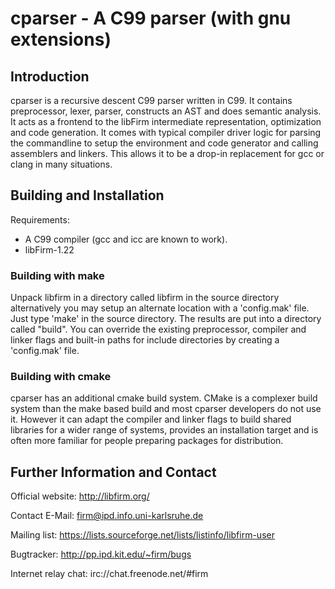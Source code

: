 cparser - A C99 parser (with gnu extensions)
============================================

Introduction
------------

cparser is a recursive descent C99 parser written in C99. It contains
preprocessor, lexer, parser, constructs an AST and does semantic analysis.  It
acts as a frontend to the libFirm intermediate representation, optimization and
code generation. It comes with typical compiler driver logic for parsing the
commandline to setup the environment and code generator and calling assemblers
and linkers. This allows it to be a drop-in replacement for gcc or clang in
many situations.

Building and Installation
-------------------------

Requirements:

* A C99 compiler (gcc and icc are known to work).
* libFirm-1.22

### Building with make

Unpack libfirm in a directory called libfirm in the source directory
alternatively you may setup an alternate location with a 'config.mak' file.
Just type 'make' in the source directory. The results are put into a directory
called "build". You can override the existing preprocessor, compiler and linker
flags and built-in paths for include directories by creating a 'config.mak'
file.

### Building with cmake

cparser has an additional cmake build system. CMake is a complexer build system
than the make based build and most cparser developers do not use it.  However
it can adapt the compiler and linker flags to build shared libraries for a
wider range of systems, provides an installation target and is often more
familiar for people preparing packages for distribution.

Further Information and Contact
-------------------------------

Official website: http://libfirm.org/

Contact E-Mail: firm@ipd.info.uni-karlsruhe.de

Mailing list: https://lists.sourceforge.net/lists/listinfo/libfirm-user

Bugtracker: http://pp.ipd.kit.edu/~firm/bugs

Internet relay chat: irc://chat.freenode.net/#firm
